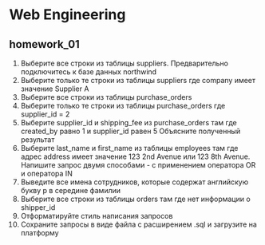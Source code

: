 # Web Engineering

## homework_01

1. Выберите все строки из таблицы suppliers. Предварительно подключитесь к базе данных northwind
2. Выберите только те строки из таблицы suppliers где company имеет значение Supplier A
3. Выберите все строки из таблицы purchase_orders
4. Выберите только те строки из таблицы purchase_orders  где supplier_id = 2
5. Выберите supplier_id и shipping_fee из purchase_orders там где created_by равно 1 и supplier_id равен 5 Объясните полученный результат
6. Выберите last_name и first_name из таблицы employees там где адрес address имеет значение 123 2nd Avenue или 123 8th Avenue. Напишите запрос двумя способами - с применением оператора OR и оператора IN
7. Выведите все имена сотрудников, которые содержат английскую букву p в середине фамилии
8. Выберите все строки из таблицы orders там где нет информации о  shipper_id
9. Отформатируйте стиль написания запросов
10. Сохраните запросы в виде файла с расширением .sql и загрузите на платформу
